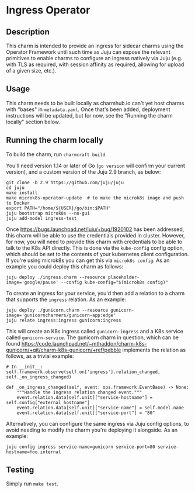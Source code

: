 # Ingress Operator

## Description

This charm is intended to provide an ingress for sidecar charms using the
Operator Framework until such time as Juju can expose the relevant primitives
to enable charms to configure an ingress natively via Juju (e.g. with TLS as
required, with session affinity as required, allowing for upload of a given
size, etc.).

## Usage

This charm needs to be built locally as charmhub.io can't yet host charms with
"bases" in `metadata.yaml`. Once that's been added, deployment instructions
will be updated, but for now, see the "Running the charm locally" section
below.

## Running the charm locally

To build the charm, run `charmcraft build`.

You'll need version 1.14 or later of Go (`go version` will confirm your current version), and a custom version of the Juju 2.9 branch, as below:

```
git clone -b 2.9 https://github.com/juju/juju
cd juju
make install
make microk8s-operator-update  # to make the microk8s image and push to Docker
export PATH="/home/${USER}/go/bin:$PATH"
juju bootstrap microk8s --no-gui
juju add-model ingress-test
```
Once https://bugs.launchpad.net/juju/+bug/1920102 has been addressed, this
charm will be able to use the credentials provided in cluster. However, for
now, you will need to provide this charm with credentials to be able to talk
to the K8s API directly. This is done via the `kube-config` config option,
which should be set to the contents of your kubernetes client configuration.
If you're using microk8s you can get this via `microk8s config`. As an example
you could deploy this charm as follows:
```
juju deploy ./ingress.charm --resource placeholder-image='google/pause' --config kube-config="$(microk8s config)"
```
To create an ingress for your service, you'd then add a relation to a charm
that supports the `ingress` relation. As an example:
```
juju deploy ./gunicorn.charm --resource gunicorn-image='gunicorncharmers/gunicorn-app:edge'
juju relate ingress:ingress gunicorn:ingress
```
This will create an K8s ingress called `gunicorn-ingress` and a K8s service
called `gunicorn-service`. The gunicorn charm in question, which can be found
https://code.launchpad.net/~mthaddon/charm-k8s-gunicorn/+git/charm-k8s-gunicorn/+ref/pebble
implements the relation as follows, as a trivial example:
```
# In __init__:
self.framework.observe(self.on['ingress'].relation_changed, self._on_ingress_changed)

def _on_ingress_changed(self, event: ops.framework.EventBase) -> None:
    """Handle the ingress relation changed event."""
    event.relation.data[self.unit]["service-hostname"] = self.config["external_hostname"]
    event.relation.data[self.unit]["service-name"] = self.model.name
    event.relation.data[self.unit]["service-port"] = "80"
```

Alternatively, you can configure the same ingress via Juju config options, to
avoid needing to modify the charm you're deploying it alongside. As an example:
```
juju config ingress service-name=gunicorn service-port=80 service-hostname=foo.internal
```

## Testing

Simply run `make test`.

